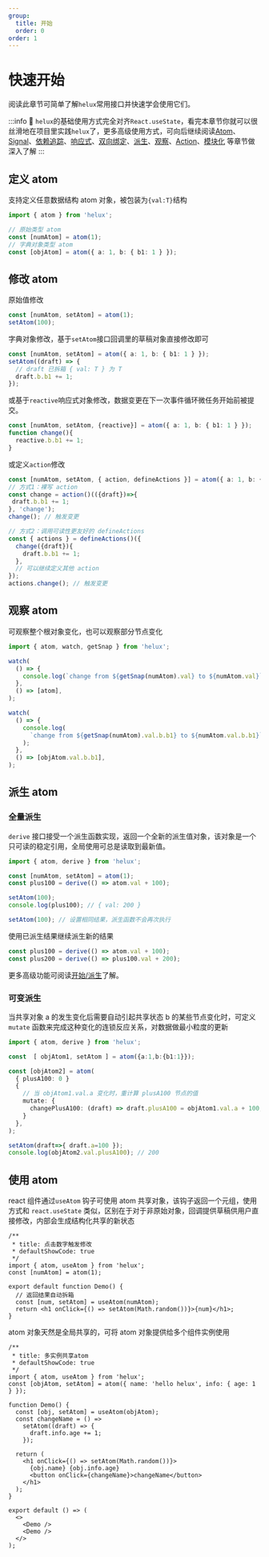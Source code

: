 ```yaml
---
group:
  title: 开始
  order: 0
order: 1
---
```


# 快速开始

阅读此章节可简单了解`helux`常用接口并快速学会使用它们。

:::info
🌟 `helux`的基础使用方式完全对齐`React.useState`，看完本章节你就可以很丝滑地在项目里实践`helux`了，更多高级使用方式，可向后继续阅读[Atom](/guide/atom)、[Signal](/guide/signal)、[依赖追踪](/guide/dep-tracking)、[响应式](/guide/reactive)、[双向绑定](/guide/sync)、[派生](/guide/derive)、[观察](/guide/watch)、[Action](/guide/action)、[模块化](/guide/modular) 等章节做深入了解
:::

## 定义 atom

支持定义任意数据结构 atom 对象，被包装为`{val:T}`结构

```ts
import { atom } from 'helux';

// 原始类型 atom
const [numAtom] = atom(1);
// 字典对象类型 atom
const [objAtom] = atom({ a: 1, b: { b1: 1 } });
```

## 修改 atom

原始值修改

```ts
const [numAtom, setAtom] = atom(1);
setAtom(100);
```

字典对象修改，基于`setAtom`接口回调里的草稿对象直接修改即可

```ts
const [numAtom, setAtom] = atom({ a: 1, b: { b1: 1 } });
setAtom((draft) => {
  // draft 已拆箱 { val: T } 为 T
  draft.b.b1 += 1;
});
```

或基于`reactive`响应式对象修改，数据变更在下一次事件循环微任务开始前被提交。

```ts
const [numAtom, setAtom, {reactive}] = atom({ a: 1, b: { b1: 1 } });
function change(){
  reactive.b.b1 += 1;
}
```

或定义`action`修改

```ts
const [numAtom, setAtom, { action, defineActions }] = atom({ a: 1, b: { b1: 1 } });
// 方式1：裸写 action
const change = action()(({draft})=>{
 draft.b.b1 += 1;
}, 'change');
change(); // 触发变更

// 方式2：调用可读性更友好的 defineActions
const { actions } = defineActions()({
  change({draft}){
    draft.b.b1 += 1;
  },
  // 可以继续定义其他 action
});
actions.change(); // 触发变更
```

## 观察 atom

可观察整个根对象变化，也可以观察部分节点变化

```ts
import { atom, watch, getSnap } from 'helux';

watch(
  () => {
    console.log(`change from ${getSnap(numAtom).val} to ${numAtom.val}`);
  },
  () => [atom],
);

watch(
  () => {
    console.log(
      `change from ${getSnap(numAtom).val.b.b1} to ${numAtom.val.b.b1}`,
    );
  },
  () => [objAtom.val.b.b1],
);
```

## 派生 atom

### 全量派生

`derive` 接口接受一个派生函数实现，返回一个全新的派生值对象，该对象是一个只可读的稳定引用，全局使用可总是读取到最新值。

```ts
import { atom, derive } from 'helux';

const [numAtom, setAtom] = atom(1);
const plus100 = derive(() => atom.val + 100);

setAtom(100);
console.log(plus100); // { val: 200 }

setAtom(100); // 设置相同结果，派生函数不会再次执行
```

使用已派生结果继续派生新的结果

```ts
const plus100 = derive(() => atom.val + 100);
const plus200 = derive(() => plus100.val + 200);
```

更多高级功能可阅读[开始/派生](/guide/derive)了解。

### 可变派生

当共享对象 a 的发生变化后需要自动引起共享状态 b 的某些节点变化时，可定义 `mutate` 函数来完成这种变化的连锁反应关系，对数据做最小粒度的更新

```ts
import { atom, derive } from 'helux';

const  [ objAtom1, setAtom ] = atom({a:1,b:{b1:1}});

const [objAtom2] = atom(
  { plusA100: 0 }
  {
    // 当 objAtom1.val.a 变化时，重计算 plusA100 节点的值
    mutate: {
      changePlusA100: (draft) => draft.plusA100 = objAtom1.val.a + 100,
    }
  },
);

setAtom(draft=>{ draft.a=100 });
console.log(objAtom2.val.plusA100); // 200
```

## 使用 atom

react 组件通过`useAtom` 钩子可使用 atom 共享对象，该钩子返回一个元组，使用方式和 `react.useState` 类似，区别在于对于非原始对象，回调提供草稿供用户直接修改，内部会生成结构化共享的新状态

```tsx
/**
 * title: 点击数字触发修改
 * defaultShowCode: true
 */
import { atom, useAtom } from 'helux';
const [numAtom] = atom(1);

export default function Demo() {
  // 返回结果自动拆箱
  const [num, setAtom] = useAtom(numAtom);
  return <h1 onClick={() => setAtom(Math.random())}>{num}</h1>;
}
```

atom 对象天然是全局共享的，可将 atom 对象提供给多个组件实例使用

```tsx
/**
 * title: 多实例共享atom
 * defaultShowCode: true
 */
import { atom, useAtom } from 'helux';
const [objAtom, setAtom] = atom({ name: 'hello helux', info: { age: 1 } });

function Demo() {
  const [obj, setAtom] = useAtom(objAtom);
  const changeName = () =>
    setAtom((draft) => {
      draft.info.age += 1;
    });

  return (
    <h1 onClick={() => setAtom(Math.random())}>
      {obj.name} {obj.info.age}
      <button onClick={changeName}>changeName</button>
    </h1>
  );
}

export default () => (
  <>
    <Demo />
    <Demo />
  </>
);
```
